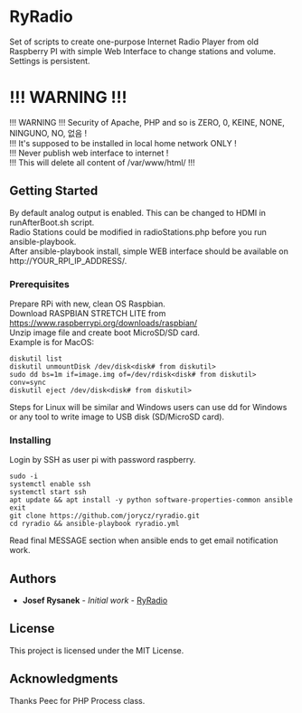 # RyRadio

Set of scripts to create one-purpose Internet Radio Player from old Raspberry PI with simple Web Interface to change stations and volume. Settings is persistent.

# !!! WARNING !!!

!!! WARNING !!! Security of Apache, PHP and so is ZERO, 0, KEINE, NONE, NINGUNO, NO, 없음 !  
!!! It's supposed to be installed in local home network ONLY !  
!!! Never publish web interface to internet !  
!!! This will delete all content of /var/www/html/ !!!

## Getting Started

By default analog output is enabled. This can be changed to HDMI in runAfterBoot.sh script.  
Radio Stations could be modified in radioStations.php before you run ansible-playbook.  
After ansible-playbook install, simple WEB interface should be available on http://YOUR_RPI_IP_ADDRESS/.

### Prerequisites

Prepare RPi with new, clean OS Raspbian.  
Download RASPBIAN STRETCH LITE from https://www.raspberrypi.org/downloads/raspbian/  
Unzip image file and create boot MicroSD/SD card.  
Example is for MacOS:

```
diskutil list
diskutil unmountDisk /dev/disk<disk# from diskutil>
sudo dd bs=1m if=image.img of=/dev/rdisk<disk# from diskutil> conv=sync
diskutil eject /dev/disk<disk# from diskutil>
```

Steps for Linux will be similar and Windows users can use dd for Windows or any tool to write image to USB disk (SD/MicroSD card).

### Installing

Login by SSH as user pi with password raspberry.

```
sudo -i
systemctl enable ssh
systemctl start ssh
apt update && apt install -y python software-properties-common ansible
exit
git clone https://github.com/jorycz/ryradio.git
cd ryradio && ansible-playbook ryradio.yml
```

Read final MESSAGE section when ansible ends to get email notification work.

## Authors

* **Josef Rysanek** - *Initial work* - [RyRadio]()

## License

This project is licensed under the MIT License.

## Acknowledgments

Thanks Peec for PHP Process class.


